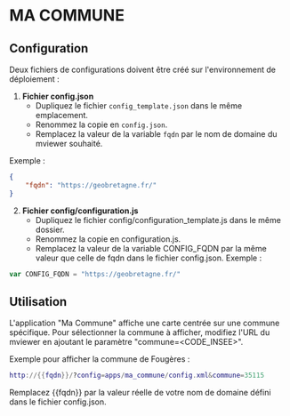 # MA COMMUNE

## Configuration

Deux fichiers de configurations doivent être créé sur l'environnement de déploiement :

1. **Fichier config.json**
    - Dupliquez le fichier `config_template.json` dans le même emplacement.
    - Renommez la copie en `config.json`.
    - Remplacez la valeur de la variable `fqdn` par le nom de domaine du mviewer souhaité.


Exemple :
```json
{
    "fqdn": "https://geobretagne.fr/"
}
```

2. **Fichier config/configuration.js**
    - Dupliquez le fichier config/configuration_template.js dans le même dossier.
    - Renommez la copie en configuration.js.
    - Remplacez la valeur de la variable CONFIG_FQDN par la même valeur que celle de fqdn dans le fichier config.json.
Exemple : 
```javascript
var CONFIG_FQDN = "https://geobretagne.fr/"
```

## Utilisation
L'application "Ma Commune" affiche une carte centrée sur une commune spécifique. Pour sélectionner la commune à afficher, modifiez l'URL du mviewer en ajoutant le paramètre "commune=<CODE_INSEE>".

Exemple pour afficher la commune de Fougères : 
```lua 
http://{{fqdn}}/?config=apps/ma_commune/config.xml&commune=35115
```
Remplacez {{fqdn}} par la valeur réelle de votre nom de domaine défini dans le fichier config.json.

